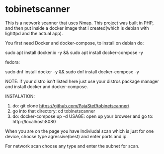 # tobinetscanner
This is a network scanner that uses Nmap.
This project was built in PHP, and then put inside a docker image that i created(which is debian with lighttpd and the actual app).

You first need Docker and docker-compose, to install on debian do:

sudo apt install docker.io -y && sudo apt install docker-compose -y

fedora:

sudo dnf install docker -y && sudo dnf install docker-compose -y

NOTE: if your distro isn't listed here just use your distros package manager and install docker and docker-compose.

INSTALATION:
1. do: git clone https://github.com/PajaStef/tobinetscanner/
2. go into that directory: cd tobinetscanner
3. do: docker-compose up -d
USAGE:
open up your browser and go to: http://localhost:8080

When you are on the page you have Indiviudal scan which is just for one device, choose type agressive(best) and enter ports and ip.

For network scan choose any type and enter the subnet for scan.
